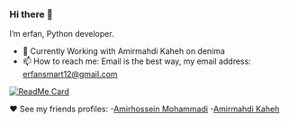 ### Hi there 👋

I’m erfan, Python developer.

- 🔭 Currently Working with Amirmahdi Kaheh on denima
- 📫 How to reach me: Email is the best way, my email address: erfansmart12@gmail.com

[![ReadMe Card](https://github-readme-stats.vercel.app/api?username=erfansaberi&show_icons=true)](https://github.com/erfansaberi)

♥ See my friends profiles:
  -[Amirhossein Mohammadi](https://github.com/BlackIQ)
  -[Amirmahdi Kaheh](https://github.com/Amirmahdi-Kaheh)
  
